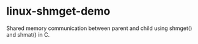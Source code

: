 # linux-shmget-demo
Shared memory communication between parent and child using shmget() and shmat() in C.
